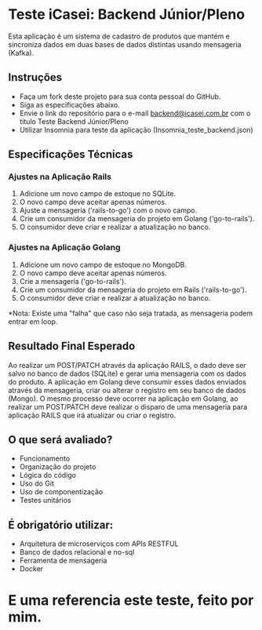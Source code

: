 # Teste iCasei: Backend Júnior/Pleno
Esta aplicação é um sistema de cadastro de produtos que mantém e sincroniza dados em duas bases de dados distintas usando mensageria (Kafka).

## Instruções
- Faça um fork deste projeto para sua conta pessoal do GitHub.
- Siga as especificações abaixo.
- Envie o link do repositório para o e-mail backend@icasei.com.br com o título Teste Backend Júnior/Pleno
- Utilizar Insomnia para teste da aplicação (Insomnia_teste_backend.json)

## Especificações Técnicas

### Ajustes na Aplicação Rails
1. Adicione um novo campo de estoque no SQLite.
2. O novo campo deve aceitar apenas números.
3. Ajuste a mensageria ('rails-to-go') com o novo campo.
4. Crie um consumidor da mensageria do projeto em Golang ('go-to-rails').
5. O consumidor deve criar e realizar a atualização no banco.

### Ajustes na Aplicação Golang
1. Adicione um novo campo de estoque no MongoDB.
2. O novo campo deve aceitar apenas números.
3. Crie a mensageria ('go-to-rails').
4. Crie um consumidor da mensageria do projeto em Rails ('rails-to-go').
5. O consumidor deve criar e realizar a atualização no banco.


*Nota: Existe uma "falha" que caso não seja tratada, as mensageria podem entrar em loop.

## Resultado Final Esperado
Ao realizar um POST/PATCH através da aplicação RAILS, o dado deve ser salvo no banco de dados (SQLite) e gerar uma mensageria com os dados do produto. A aplicação em Golang deve consumir esses dados enviados através da mensageria, criar ou alterar o registro em seu banco de dados (Mongo). O mesmo processo deve ocorrer na aplicação em Golang, ao realizar um POST/PATCH deve realizar o disparo de uma mensageria para aplicação RAILS que irá atualizar ou criar o registro.

## O que será avaliado?
- Funcionamento
- Organização do projeto
- Lógica do código
- Uso do Git
- Uso de componentização
- Testes unitários

## É obrigatório utilizar:
- Arquitetura de microserviços com APIs RESTFUL
- Banco de dados relacional e no-sql
- Ferramenta de mensageria
- Docker

# E uma referencia este teste, feito por mim.
